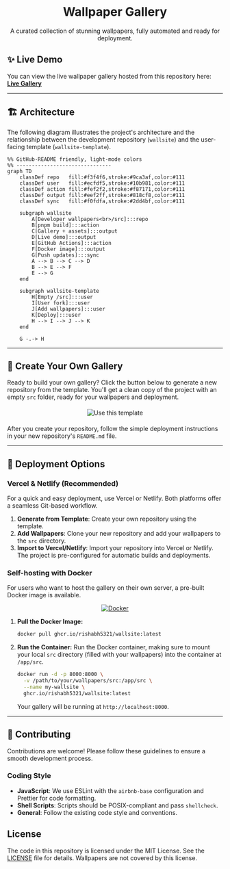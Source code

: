 <div align="center">
  <h1>Wallpaper Gallery</h1>
  <p>A curated collection of stunning wallpapers, fully automated and ready for deployment.</p>
</div>

## ✨ Live Demo

You can view the live wallpaper gallery hosted from this repository here: **[Live Gallery](https://wallsite.vercel.app/)**

---

## 🏗️ Architecture

The following diagram illustrates the project's architecture and the relationship between the development repository (`wallsite`) and the user-facing template (`wallsite-template`).

```mermaid
%% GitHub-README friendly, light-mode colors
%% -------------------------------
graph TD
    classDef repo   fill:#f3f4f6,stroke:#9ca3af,color:#111
    classDef user   fill:#ecfdf5,stroke:#10b981,color:#111
    classDef action fill:#fef2f2,stroke:#f87171,color:#111
    classDef output fill:#eef2ff,stroke:#818cf8,color:#111
    classDef sync   fill:#f0fdfa,stroke:#2dd4bf,color:#111

    subgraph wallsite
        A[Developer wallpapers<br>/src]:::repo
        B[pnpm build]:::action
        C[Gallery + assets]:::output
        D[Live demo]:::output
        E[GitHub Actions]:::action
        F[Docker image]:::output
        G[Push updates]:::sync
        A --> B --> C --> D
        B --> E --> F
        E --> G
    end

    subgraph wallsite-template
        H[Empty /src]:::user
        I[User fork]:::user
        J[Add wallpapers]:::user
        K[Deploy]:::user
        H --> I --> J --> K
    end

    G -.-> H
```

---

## 🚀 Create Your Own Gallery

Ready to build your own gallery? Click the button below to generate a new repository from the template. You'll get a clean copy of the project with an empty `src` folder, ready for your wallpapers and deployment.

<div align="center" style="margin-top: 20px; margin-bottom: 20px;">
  <a href="https://github.com/Rishabh5321/wallsite-template/generate" style="text-decoration: none;">
    <img src="https://img.shields.io/badge/Use%20this%20template-brightgreen?style=for-the-badge&logo=github" alt="Use this template"/>
  </a>
</div>

After you create your repository, follow the simple deployment instructions in your new repository's `README.md` file.

---

## 🔧 Deployment Options

### Vercel & Netlify (Recommended)

For a quick and easy deployment, use Vercel or Netlify. Both platforms offer a seamless Git-based workflow.

1.  **Generate from Template**: Create your own repository using the template.
2.  **Add Wallpapers**: Clone your new repository and add your wallpapers to the `src` directory.
3.  **Import to Vercel/Netlify**: Import your repository into Vercel or Netlify. The project is pre-configured for automatic builds and deployments.

### Self-hosting with Docker

For users who want to host the gallery on their own server, a pre-built Docker image is available.

<div align="center">
    <a href="docker-compose.yml" title="View docker-compose.yml"><img src="https://img.shields.io/badge/docker-%230db7ed.svg?style=for-the-badge&logo=docker&logoColor=white" alt="Docker"/></a>
</div>

1.  **Pull the Docker Image:**

    ```bash
    docker pull ghcr.io/rishabh5321/wallsite:latest
    ```

2.  **Run the Container:**
    Run the Docker container, making sure to mount your local `src` directory (filled with your wallpapers) into the container at `/app/src`.
    ```bash
    docker run -d -p 8000:8000 \
      -v /path/to/your/wallpapers/src:/app/src \
      --name my-wallsite \
      ghcr.io/rishabh5321/wallsite:latest
    ```
    Your gallery will be running at `http://localhost:8000`.

---

## 🤝 Contributing

Contributions are welcome! Please follow these guidelines to ensure a smooth development process.

### Coding Style

- **JavaScript**: We use ESLint with the `airbnb-base` configuration and Prettier for code formatting.
- **Shell Scripts**: Scripts should be POSIX-compliant and pass `shellcheck`.
- **General**: Follow the existing code style and conventions.

## License

The code in this repository is licensed under the MIT License. See the [LICENSE](LICENSE) file for details. Wallpapers are not covered by this license.
